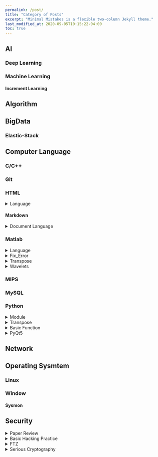 ```yaml
---
permalink: /post/
title: "Category of Posts"
excerpt: "Minimal Mistakes is a flexible two-column Jekyll theme."
last_modified_at: 2020-09-05T10:15:22-04:00
toc: true
---
```

## AI
### Deep Learning
### Machine Learning
#### Increment Learning
## Algorithm

## BigData
### Elastic-Stack


## Computer Language
### C/C++
### Git

### HTML

<details><summary>Language</summary>
<div markdown="1">
> 1. [이미지크기 변경삽입](https://leesk212.github.io/HTML-%EC%9D%B4%EB%AF%B8%EC%A7%80%ED%81%AC%EA%B8%B0-%EB%B3%80%EA%B2%BD%EC%82%BD%EC%9E%85/)
</div></details>


#### Markdown

<details><summary>Document Language</summary>
<div markdown="1">
> 1. [Basic markdown_language](https://leesk212.github.io/MD-Basic-Markdown-language/)  
> 2. [마크다운 표만들기](https://inasie.github.io/it%EC%9D%BC%EB%B0%98/%EB%A7%88%ED%81%AC%EB%8B%A4%EC%9A%B4-%ED%91%9C-%EB%A7%8C%EB%93%A4%EA%B8%B0/)
</div></details>

### Matlab
<details><summary>Language</summary>
<div markdown="1">
> 1. [type]
> 1. [dir](https://kr.mathworks.com/help/matlab/ref/dir.html)
> 2. [pwd](https://kr.mathworks.com/help/matlab/ref/pwd.html)
> 3. [for](https://m.blog.naver.com/PostView.nhn?blogId=seo0511&logNo=221175867019&proxyReferer=https:%2F%2Fwww.google.com%2F)
> 4. [sprintf](https://kiljh.tistory.com/entry/%EB%A7%A4%ED%8A%B8%EB%9E%A9Matlab-%ED%95%A8%EC%88%98-%EB%AC%B8%EC%9E%A5%EA%B2%B0%ED%95%A9-sprintf)
> 5. [strsplit](https://kr.mathworks.com/help/matlab/ref/strsplit.html)
> 6. [All_of_fig]()
</div></details>


<details><summary>Fix_Error</summary>
<div markdown="1">
> 1. [Error -9](https://leesk212.github.io/Matlab-Mat2Png/)
</div></details>
<details><summary>Transpose</summary>
<div markdown="1">
> 1. [mat2png](https://leesk212.github.io/Matlab-Mat2Png/)
> 2. [mat2png_whilemovingdirectory](https://leesk212.github.io/Matlab-mat2png_while_moving_directory/)
</div></details>
<details><summary>Wavelets</summary>
<div markdown="1">
> 1. [What Are Wavelets]()
</div></details>


### MIPS
### MySQL
### Python  
<details><summary>Module</summary>
<div markdown="1">
> 1. [os]
>> 3. [basic]
>> 1. [.remove](https://webisfree.com/2018-03-16/python-%ED%8C%8C%EC%9D%BC-%EB%B0%8F-%EB%94%94%EB%A0%89%ED%86%A0%EB%A6%AC-%EC%82%AD%EC%A0%9C%ED%95%98%EB%8A%94-%EB%B0%A9%EB%B2%95)
>> 2. [.walk]
</div></details>
<details><summary>Transpose</summary>
<div markdown="1">
> 1. [npz2mat](https://leesk212.github.io/Python-npz2mat/)
> 2. [npz2mat_whilemovingdir](https://leesk212.github.io/Python-npz2mat_while_moving_dir/)
</div></details>

<details><summary>Basic Function</summary>
<div markdown="1">
> 1. [1차원list 초기화 선언](https://github.com/leesk212/Practice-Coding-Test/blob/master/code_note/1%EC%B0%A8%EC%9B%90%20list%20%EC%B4%88%EA%B8%B0%ED%99%94%20%EC%84%A0%EC%96%B8.py)  
> 2. [2차원list 빠른행 선언](https://github.com/leesk212/Practice-Coding-Test/blob/master/code_note/2%EC%B0%A8%EC%9B%90%20list%20%EB%B9%A0%EB%A5%B8%20%ED%96%89%20%EC%84%A0%EC%96%B8.py)  
> 2. [2차원list 중 중복 제거](https://github.com/leesk212/Practice-Coding-Test/blob/master/code_note/2%EC%B0%A8%EC%9B%90%20list%EC%A4%91%20%EC%A4%91%EB%B3%B5%EC%A0%9C%EA%B1%B0.py)  
> 2. [if안에서의 in](https://github.com/leesk212/Practice-Coding-Test/blob/master/code_note/if%20%EC%95%88%EC%97%90%EC%84%9C%EC%9D%98%20in.py)  
> 2. [문자열 안에서 일정문자 검색하기](https://github.com/leesk212/Practice-Coding-Test/blob/master/code_note/%EB%AC%B8%EC%9E%90%EC%97%B4%20%EC%95%88%EC%97%90%EC%84%9C%20%EC%9D%BC%EC%A0%95%20%EB%AC%B8%EC%9E%90%20%EA%B2%80%EC%83%89%ED%95%98%EA%B8%B0.py)  
> 2. [시간비교](https://github.com/leesk212/Practice-Coding-Test/blob/master/code_note/%EC%8B%9C%EA%B0%84%20%EB%B9%84%EA%B5%90.py) 
> 3. [OnlyPngFile_whilemovingdirectory](https://leesk212.github.io/python-Onlypngfile_whilemovingDirectory/)
</div></details>

<details><summary>PyQt5</summary>
<div markdown="1">
> 1. [Basic](https://leesk212.github.io/Pyqt-Study_PyQt5/)
</div></details>



## Network
## Operating Sysmtem
### Linux
### Window
#### Sysmon
## Security
<details><summary>Paper Review</summary>
<div markdown="1">
> 1. [FortuneTeller: Predicting Microarchitecture Attacks via Unsupervised Deep Learning](https://leesk212.github.io/paper-Review_of_FortuneTeller/)  
> 2. [FLUSH+RELOAD: a High Resolution,Low Noise,L3 Cache Side-Channel Attack]()
</div></details>
<details><summary>Basic Hacking Practice</summary>
<div markdown="1">
> 1. [Secret-Key Encryption](https://leesk212.github.io/Security-Secret-Key-Encryption/)  
> 2. [One-way-hash](https://leesk212.github.io/Security-One-way-hash-function/)
</div></details>
<details><summary>FTZ</summary>
<div markdown="1">
> 1. [MemoryLayout & Backdoor](https://leesk212.github.io/Security-FTZ_0&1/)
> 2. [Vim & " " & ; ](https://leesk212.github.io/Security-FTZ_2&3/)
</div></details>
<details><summary>Serious Cryptography</summary>
<div markdown="1">
> 1. [Encryption]()
</div></details>  
